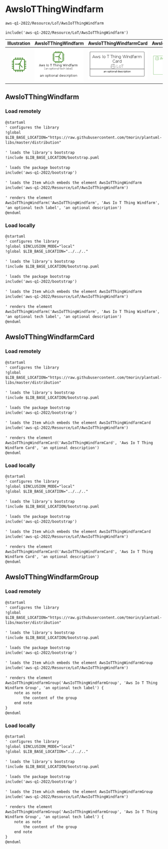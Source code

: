 # AwsIoTThingWindfarm


```text
aws-q1-2022/Resource/LoT/AwsIoTThingWindfarm
```

```text
include('aws-q1-2022/Resource/LoT/AwsIoTThingWindfarm')
```



| Illustration | AwsIoTThingWindfarm | AwsIoTThingWindfarmCard | AwsIoTThingWindfarmGroup |
| :---: | :---: | :---: | :---: |
| ![illustration for Illustration](../../../aws-q1-2022/Resource/LoT/AwsIoTThingWindfarm.png) | ![illustration for AwsIoTThingWindfarm](../../../aws-q1-2022/Resource/LoT/AwsIoTThingWindfarm.Local.png) | ![illustration for AwsIoTThingWindfarmCard](../../../aws-q1-2022/Resource/LoT/AwsIoTThingWindfarmCard.Local.png) | ![illustration for AwsIoTThingWindfarmGroup](../../../aws-q1-2022/Resource/LoT/AwsIoTThingWindfarmGroup.Local.png) |




## AwsIoTThingWindfarm

### Load remotely
```plantuml
@startuml
' configures the library
!global $LIB_BASE_LOCATION="https://raw.githubusercontent.com/tmorin/plantuml-libs/master/distribution"

' loads the library's bootstrap
!include $LIB_BASE_LOCATION/bootstrap.puml

' loads the package bootstrap
include('aws-q1-2022/bootstrap')

' loads the Item which embeds the element AwsIoTThingWindfarm
include('aws-q1-2022/Resource/LoT/AwsIoTThingWindfarm')

' renders the element
AwsIoTThingWindfarm('AwsIoTThingWindfarm', 'Aws Io T Thing Windfarm', 'an optional tech label', 'an optional description')
@enduml
```

### Load locally
```plantuml
@startuml
' configures the library
!global $INCLUSION_MODE="local"
!global $LIB_BASE_LOCATION="../../.."

' loads the library's bootstrap
!include $LIB_BASE_LOCATION/bootstrap.puml

' loads the package bootstrap
include('aws-q1-2022/bootstrap')

' loads the Item which embeds the element AwsIoTThingWindfarm
include('aws-q1-2022/Resource/LoT/AwsIoTThingWindfarm')

' renders the element
AwsIoTThingWindfarm('AwsIoTThingWindfarm', 'Aws Io T Thing Windfarm', 'an optional tech label', 'an optional description')
@enduml
```

## AwsIoTThingWindfarmCard

### Load remotely
```plantuml
@startuml
' configures the library
!global $LIB_BASE_LOCATION="https://raw.githubusercontent.com/tmorin/plantuml-libs/master/distribution"

' loads the library's bootstrap
!include $LIB_BASE_LOCATION/bootstrap.puml

' loads the package bootstrap
include('aws-q1-2022/bootstrap')

' loads the Item which embeds the element AwsIoTThingWindfarmCard
include('aws-q1-2022/Resource/LoT/AwsIoTThingWindfarm')

' renders the element
AwsIoTThingWindfarmCard('AwsIoTThingWindfarmCard', 'Aws Io T Thing Windfarm Card', 'an optional description')
@enduml
```

### Load locally
```plantuml
@startuml
' configures the library
!global $INCLUSION_MODE="local"
!global $LIB_BASE_LOCATION="../../.."

' loads the library's bootstrap
!include $LIB_BASE_LOCATION/bootstrap.puml

' loads the package bootstrap
include('aws-q1-2022/bootstrap')

' loads the Item which embeds the element AwsIoTThingWindfarmCard
include('aws-q1-2022/Resource/LoT/AwsIoTThingWindfarm')

' renders the element
AwsIoTThingWindfarmCard('AwsIoTThingWindfarmCard', 'Aws Io T Thing Windfarm Card', 'an optional description')
@enduml
```

## AwsIoTThingWindfarmGroup

### Load remotely
```plantuml
@startuml
' configures the library
!global $LIB_BASE_LOCATION="https://raw.githubusercontent.com/tmorin/plantuml-libs/master/distribution"

' loads the library's bootstrap
!include $LIB_BASE_LOCATION/bootstrap.puml

' loads the package bootstrap
include('aws-q1-2022/bootstrap')

' loads the Item which embeds the element AwsIoTThingWindfarmGroup
include('aws-q1-2022/Resource/LoT/AwsIoTThingWindfarm')

' renders the element
AwsIoTThingWindfarmGroup('AwsIoTThingWindfarmGroup', 'Aws Io T Thing Windfarm Group', 'an optional tech label') {
    note as note
        the content of the group
    end note
}
@enduml
```

### Load locally
```plantuml
@startuml
' configures the library
!global $INCLUSION_MODE="local"
!global $LIB_BASE_LOCATION="../../.."

' loads the library's bootstrap
!include $LIB_BASE_LOCATION/bootstrap.puml

' loads the package bootstrap
include('aws-q1-2022/bootstrap')

' loads the Item which embeds the element AwsIoTThingWindfarmGroup
include('aws-q1-2022/Resource/LoT/AwsIoTThingWindfarm')

' renders the element
AwsIoTThingWindfarmGroup('AwsIoTThingWindfarmGroup', 'Aws Io T Thing Windfarm Group', 'an optional tech label') {
    note as note
        the content of the group
    end note
}
@enduml
```


